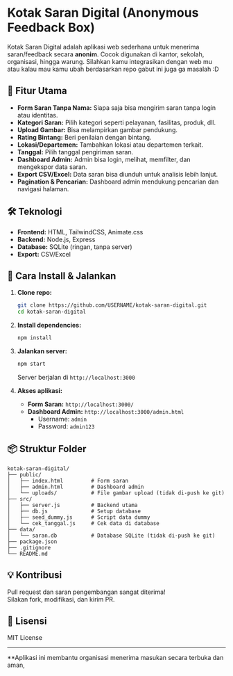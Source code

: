 # Kotak Saran Digital (Anonymous Feedback Box)

Kotak Saran Digital adalah aplikasi web sederhana untuk menerima saran/feedback secara **anonim**. Cocok digunakan di kantor, sekolah, organisasi, hingga warung.
Silahkan kamu integrasikan dengan web mu atau kalau mau kamu ubah berdasarkan repo gabut ini juga ga masalah :D

## 🎯 Fitur Utama

- **Form Saran Tanpa Nama:** Siapa saja bisa mengirim saran tanpa login atau identitas.
- **Kategori Saran:** Pilih kategori seperti pelayanan, fasilitas, produk, dll.
- **Upload Gambar:** Bisa melampirkan gambar pendukung.
- **Rating Bintang:** Beri penilaian dengan bintang.
- **Lokasi/Departemen:** Tambahkan lokasi atau departemen terkait.
- **Tanggal:** Pilih tanggal pengiriman saran.
- **Dashboard Admin:** Admin bisa login, melihat, memfilter, dan mengekspor data saran.
- **Export CSV/Excel:** Data saran bisa diunduh untuk analisis lebih lanjut.
- **Pagination & Pencarian:** Dashboard admin mendukung pencarian dan navigasi halaman.

## 🛠️ Teknologi

- **Frontend:** HTML, TailwindCSS, Animate.css
- **Backend:** Node.js, Express
- **Database:** SQLite (ringan, tanpa server)
- **Export:** CSV/Excel

## 🚀 Cara Install & Jalankan

1. **Clone repo:**
   ```bash
   git clone https://github.com/USERNAME/kotak-saran-digital.git
   cd kotak-saran-digital
   ```

2. **Install dependencies:**
   ```bash
   npm install
   ```

3. **Jalankan server:**
   ```bash
   npm start
   ```
   Server berjalan di `http://localhost:3000`

4. **Akses aplikasi:**
   - **Form Saran:** `http://localhost:3000/`
   - **Dashboard Admin:** `http://localhost:3000/admin.html`
     - Username: `admin`
     - Password: `admin123`

## 📦 Struktur Folder

```
kotak-saran-digital/
├── public/
│   ├── index.html         # Form saran
│   ├── admin.html         # Dashboard admin
│   └── uploads/           # File gambar upload (tidak di-push ke git)
├── src/
│   ├── server.js          # Backend utama
│   ├── db.js              # Setup database
│   ├── seed_dummy.js      # Script data dummy
│   └── cek_tanggal.js     # Cek data di database
├── data/
│   └── saran.db           # Database SQLite (tidak di-push ke git)
├── package.json
├── .gitignore
└── README.md
```

## 💡 Kontribusi

Pull request dan saran pengembangan sangat diterima!  
Silakan fork, modifikasi, dan kirim PR.

## 📄 Lisensi

MIT License

---

**Aplikasi ini membantu organisasi menerima masukan secara terbuka dan aman,